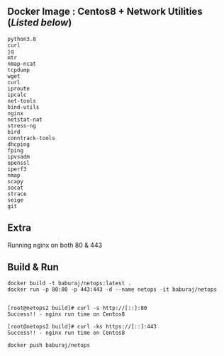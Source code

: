 
## Docker Image : Centos8 + Network Utilities (*Listed below*)

```
python3.8
curl
jq
mtr
nmap-ncat
tcpdump
wget
curl
iproute
ipcalc
net-tools
bind-utils
nginx
netstat-nat
stress-ng
bird
conntrack-tools
dhcping
fping
ipvsadm
openssl
iperf3
nmap
scapy
socat
strace
seige
git

```

## Extra

Running nginx on both 80 & 443

## Build & Run

```
docker build -t baburaj/netops:latest .
docker run -p 80:80 -p 443:443 -d --name netops -it baburaj/netops


[root@netops2 build]# curl -s http://[::]:80
Success!! - nginx run time on Centos8

[root@netops2 build]# curl -ks https://[::]:443
Success!! - nginx run time on Centos8

docker push baburaj/netops

```



